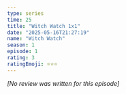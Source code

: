 ```yaml
---
type: series
time: 25
title: "Witch Watch 1x1"
date: "2025-05-16T21:27:19"
name: "Witch Watch"
season: 1
episode: 1
rating: 3
ratingEmoji: ⭐️⭐️⭐️
---
```


*[No review was written for this episode]*
